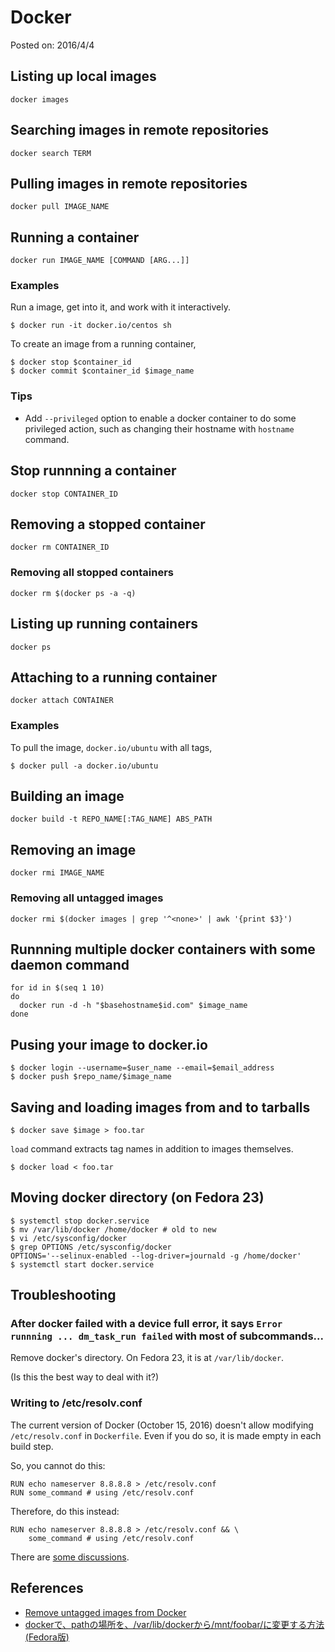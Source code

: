 # Docker

Posted on: 2016/4/4


## Listing up local images

```
docker images
```


## Searching images in remote repositories

```
docker search TERM
```


## Pulling images in remote repositories

```
docker pull IMAGE_NAME
```


## Running a container

```
docker run IMAGE_NAME [COMMAND [ARG...]]
```

### Examples

Run a image, get into it, and work with it interactively.

```
$ docker run -it docker.io/centos sh
```

To create an image from a running container,

```
$ docker stop $container_id
$ docker commit $container_id $image_name
```

### Tips

- Add `--privileged` option to enable a docker container
  to do some privileged action, such as changing their hostname
  with `hostname` command.


## Stop runnning a container

```
docker stop CONTAINER_ID
```


## Removing a stopped container

```
docker rm CONTAINER_ID
```

### Removing all stopped containers

```
docker rm $(docker ps -a -q)
```

## Listing up running containers

```
docker ps
```


## Attaching to a running container

```
docker attach CONTAINER
```


### Examples

To pull the image, `docker.io/ubuntu` with all tags,

```
$ docker pull -a docker.io/ubuntu
```


## Building an image

```
docker build -t REPO_NAME[:TAG_NAME] ABS_PATH
```


## Removing an image

```
docker rmi IMAGE_NAME
```

### Removing all untagged images

```
docker rmi $(docker images | grep '^<none>' | awk '{print $3}')
```

## Runnning multiple docker containers with some daemon command

```
for id in $(seq 1 10)
do
  docker run -d -h "$basehostname$id.com" $image_name
done
```

## Pusing your image to docker.io

```
$ docker login --username=$user_name --email=$email_address
$ docker push $repo_name/$image_name
```

## Saving and loading images from and to tarballs

```
$ docker save $image > foo.tar
```

`load` command extracts tag names in addition to images themselves.

```
$ docker load < foo.tar
```

## Moving docker directory (on Fedora 23)

```
$ systemctl stop docker.service
$ mv /var/lib/docker /home/docker # old to new
$ vi /etc/sysconfig/docker
$ grep OPTIONS /etc/sysconfig/docker
OPTIONS='--selinux-enabled --log-driver=journald -g /home/docker'
$ systemctl start docker.service
```


## Troubleshooting

### After docker failed with a device full error, it says `Error runnning ... dm_task_run failed` with most of subcommands...

Remove docker's directory.
On Fedora 23, it is at `/var/lib/docker`.

(Is this the best way to deal with it?)


### Writing to /etc/resolv.conf

The current version of Docker (October 15, 2016) doesn't allow modifying
`/etc/resolv.conf` in `Dockerfile`.
Even if you do so, it is made empty in each build step.

So, you cannot do this:

```
RUN echo nameserver 8.8.8.8 > /etc/resolv.conf
RUN some_command # using /etc/resolv.conf
```

Therefore, do this instead:

```
RUN echo nameserver 8.8.8.8 > /etc/resolv.conf && \
    some_command # using /etc/resolv.conf
```

There are [some discussions](https://github.com/docker/docker/issues/2267).


## References

- [Remove untagged images from Docker](http://jimhoskins.com/2013/07/27/remove-untagged-docker-images.html)
- [dockerで、pathの場所を、/var/lib/dockerから/mnt/foobar/に変更する方法 (Fedora版)](http://qiita.com/cat-in-136/items/f358a1bd08ae4b037ea1)
